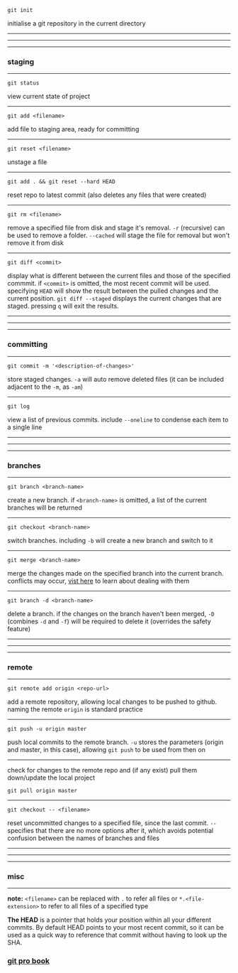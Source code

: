```
git init
```
initialise a git repository in the current directory

---
---
---
### staging
---

```
git status
```
view current state of project

---

```
git add <filename>
```
add file to staging area, ready for committing

---

```
git reset <filename>
```
unstage a file

---

```
git add . && git reset --hard HEAD
```
reset repo to latest commit (also deletes any files that were created)

---

```
git rm <filename>
```
remove a specified file from disk and stage it's removal. ```-r``` (recursive) can be used to remove a folder. ```--cached``` will stage the file for removal but won't remove it from disk

---

```
git diff <commit>
```
display what is different between the current files and those of the specified commmit. if ```<commit>``` is omitted, the most recent commit will be used. specifying ```HEAD``` will show the result between the pulled changes and the current position. ```git diff --staged``` displays the current changes that are staged. pressing ```q``` will exit the results.

---
---
---
### committing
---

```
git commit -m '<description-of-changes>'
```
store staged changes. ```-a``` will auto remove deleted files (it can be included adjacent to the ```-m```, as ```-am```)

---

```
git log
```
view a list of previous commits. include ```--oneline``` to condense each item to a single line

---
---
---
### branches
---

```
git branch <branch-name>
```
create a new branch. if ```<branch-name>``` is omitted, a list of the current branches will be returned

---

```
git checkout <branch-name>
```
switch branches. including ```-b``` will create a new branch and switch to it

---

```
git merge <branch-name>
```
merge the changes made on the specified branch into the current branch. conflicts may occur, [vist here](https://git-scm.com/docs/git-merge#_how_conflicts_are_presented) to learn about dealing with them

---

```
git branch -d <branch-name>
```
delete a branch. if the changes on the branch haven't been merged, ```-D``` (combines ```-d``` and ```-f```) will be required to delete it (overrides the safety feature)

---
---
---
### remote
---

```
git remote add origin <repo-url>
```
add a remote repository, allowing local changes to be pushed to github. naming the remote ```origin``` is standard practice

---

```
git push -u origin master
```
push local commits to the remote branch. ```-u``` stores the parameters (origin and master, in this case), allowing ```git push``` to be used from then on

---

check for changes to the remote repo and (if any exist) pull them down/update the local project
```
git pull origin master
```

---

```
git checkout -- <filename>
```
reset uncommitted changes to a specified file, since the last commit. ```--``` specifies that there are no more options after it, which avoids potential confusion between the names of branches and files

---
---
---
### misc
---
__note:__ ```<filename>``` can be replaced with ```.``` to refer all files or ```*.<file-extension>``` to refer to all files of a specified type

__The HEAD__ is a pointer that holds your position within all your different commits. By default HEAD points to your most recent commit, so it can be used as a quick way to reference that commit without having to look up the SHA.
### [git pro book](https://git-scm.com/book/en/v2)
